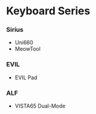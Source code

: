 # Keyboard Series

### Sirius
* Uni660
* MeowTool

### EVIL
* EVIL Pad

### ALF
* VISTA65 Dual-Mode
